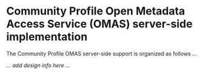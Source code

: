 <!-- SPDX-License-Identifier: Apache-2.0 -->

# Community Profile Open Metadata Access Service (OMAS) server-side implementation

The Community Profile OMAS server-side support is organized as follows ...

_... add design info here ..._